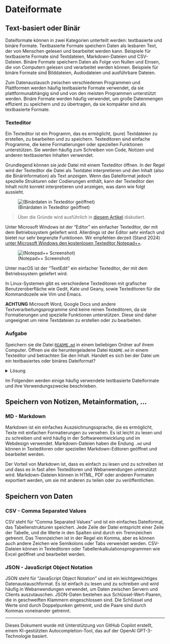 # Dateiformate

## Text-basiert oder Binär

Dateiformate können in zwei Kategorien unterteilt werden: textbasierte
und binäre Formate. Textbasierte Formate speichern Daten als lesbaren
Text, der von Menschen gelesen und bearbeitet werden kann. Beispiele für
textbasierte Formate sind Textdateien, Markdown-Dateien und CSV-Dateien.
Binäre Formate speichern Daten als Folge von Nullen und Einsen, die von
Computern gelesen und verarbeitet werden können. Beispiele für binäre
Formate sind Bilddateien, Audiodateien und ausführbare Dateien.

Zum Datenaustausch zwischen verschiedenen Programmen und Plattformen
werden häufig textbasierte Formate verwendet, da sie plattformunabhängig
sind und von den meisten Programmen unterstützt werden. Binäre Formate
werden häufig verwendet, um große Datenmengen effizient zu speichern und
zu übertragen, da sie kompakter sind als textbasierte Formate.

### Texteditor

Ein Texteditor ist ein Programm, das es ermöglicht, (pure) Textdateien
zu erstellen, zu bearbeiten und zu speichern. Texteditoren sind einfache
Programme, die keine Formatierungen oder speziellen Funktionen
unterstützen. Sie werden häufig zum Schreiben von Code, Notizen und
anderen textbasierten Inhalten verwendet.

Grundlegend können sie *jede* Datei mit einem Texteditor öffnen. In der
Regel wird der Texteditor die Datei als Textdatei interpretieren und den
Inhalt (also die Binärinformation) als Text anzeigen. Wenn das
Dateiformat jedoch spezielle Strukturen oder Codierungen enthält, kann
der Texteditor den Inhalt nicht korrekt interpretieren und anzeigen, was
dann wie folgt aussieht.

<figure>
<img
src="https://www.nayuki.io/res/what-are-binary-and-text-files/binary-file-in-text-editor.png%20%7C%20width=300"
alt="(Binärdaten in Texteditor geöffnet)" />
<figcaption aria-hidden="true">(Binärdaten in Texteditor
geöffnet)</figcaption>
</figure>

> Über die Gründe wird ausführlich in [diesem
> Artikel](https://www.nayuki.io/page/what-are-binary-and-text-files)
> diskutiert.

Unter Microsoft Windows ist der “Editor” ein einfacher Texteditor, der
mit dem Betriebssystem geliefert wird. Allerdings ist der Editor sehr
einfach und bietet nur sehr begrenzte Funktionen. Wir empfehlen derzeit
(Stand 2024) [unter Microsoft Windows den kostenlosen Texteditor
Notepad++](https://notepad-plus-plus.org/).

<figure>
<img
src="https://notepad-plus-plus.org/assets/images/notepad4ever.png%20%7C%20width%20=%20300"
alt="(Notepad++ Screenshot)" />
<figcaption aria-hidden="true">(Notepad++ Screenshot)</figcaption>
</figure>

Unter macOS ist der “TextEdit” ein einfacher Texteditor, der mit dem
Betriebssystem geliefert wird.

In Linux-Systemen gibt es verschiedene Texteditoren mit grafischer
Benutzeroberfläche wie Gedit, Kate und Geany, sowie Texteditoren für die
Kommandozeile wie Vim und Emacs.

**ACHTUNG** Microsoft Word, Google Docs und andere
Textverarbeitungsprogramme sind keine reinen Texteditoren, da sie
Formatierungen und spezielle Funktionen unterstützen. Diese sind daher
ungeeignet um reine Textdateien zu erstellen oder zu bearbeiten.

### Aufgabe

Speichern sie die Datei [`README.md`](README.md) in einem beliebigen
Ordner auf ihrem Computer. Öffnen sie die heruntergeladene Datei
`README.md` in einem Texteditor und betrachten Sie den Inhalt. Handelt
es sich bei der Datei um ein textbasiertes oder binäres Dateiformat?

<details>
<summary>
Lösung
</summary>

> `.md` ist die Dateiendung für Markdown-Dateien, die ein textbasiertes
> Dateiformat sind. Die Datei `README.md` kann in einem Texteditor
> geöffnet und bearbeitet werden. Details zur Markdown-Syntax werden
> später weiter unten diskutiert.

</details>

Im Folgenden werden einige häufig verwendete textbasierte Dateiformate
und ihre Verwendungszwecke beschrieben.

## Speichern von Notizen, Metainformation, …

### MD - Markdown

Markdown ist ein einfaches Auszeichnungssprache, die es ermöglicht,
Texte mit einfachen Formatierungen zu versehen. Es ist leicht zu lesen
und zu schreiben und wird häufig in der Softwareentwicklung und im
Webdesign verwendet. Markdown-Dateien haben die Endung `.md` und können
in Texteditoren oder speziellen Markdown-Editoren geöffnet und
bearbeitet werden.

Der Vorteil von Markdown ist, dass es einfach zu lesen und zu schreiben
ist und dass es in fast allen Texteditoren und Webanwendungen
unterstützt wird. Markdown-Dateien können in HTML, PDF oder anderen
Formaten exportiert werden, um sie mit anderen zu teilen oder zu
veröffentlichen.

## Speichern von Daten

### CSV - Comma Separated Values

CSV steht für “Comma Separated Values” und ist ein einfaches
Dateiformat, das Tabellenstrukturen speichert. Jede Zeile der Datei
entspricht einer Zeile der Tabelle, und die Werte in den Spalten sind
durch ein Trennzeichen getrennt. Das Trennzeichen ist in der Regel ein
Komma, aber es können auch andere Zeichen wie Semikolons oder Tabs
verwendet werden. CSV-Dateien können in Texteditoren oder
Tabellenkalkulationsprogrammen wie Excel geöffnet und bearbeitet werden.

### JSON - JavaScript Object Notation

JSON steht für “JavaScript Object Notation” und ist ein
leichtgewichtiges Datenaustauschformat. Es ist einfach zu lesen und zu
schreiben und wird häufig in Webanwendungen verwendet, um Daten zwischen
Servern und Clients auszutauschen. JSON-Daten bestehen aus
Schlüssel-Wert-Paaren, die in geschweiften Klammern eingeschlossen sind.
Die Schlüssel und Werte sind durch Doppelpunken getrennt, und die Paare
sind durch Kommas voneinander getrennt.

------------------------------------------------------------------------

Dieses Dokument wurde mit Unterstützung von GitHub Copilot erstellt,
einem KI-gestützten Autocompletion-Tool, das auf der OpenAI
GPT-3-Technologie basiert.
